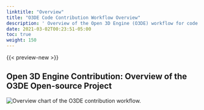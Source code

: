 ```yaml
---
linktitle: "Overview"
title: "O3DE Code Contribution Workflow Overview"
description: ' Overview of the Open 3D Engine (O3DE) workflow for code contributions. '
date: 2021-03-02T00:23:51-05:00
toc: true
weight: 150
---
```


{{< preview-new >}}

## Open 3D Engine Contribution: Overview of the O3DE Open-source Project

![Overview chart of the O3DE contribution workflow.](/images/contributor-guide/o3de-user-workflow.png)
